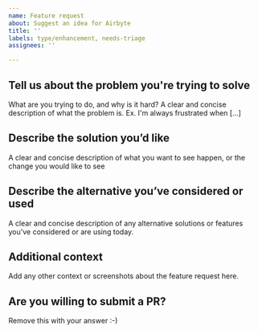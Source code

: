 ```yaml
---
name: Feature request
about: Suggest an idea for Airbyte
title: ''
labels: type/enhancement, needs-triage
assignees: ''

---
```


## Tell us about the problem you're trying to solve
What are you trying to do, and why is it hard? A clear and concise description of what the problem is. Ex. I'm always frustrated when [...]

## Describe the solution you’d like
A clear and concise description of what you want to see happen, or the change you would like to see

## Describe the alternative you’ve considered or used
A clear and concise description of any alternative solutions or features you've considered or are using today.

## Additional context
Add any other context or screenshots about the feature request here.

## Are you willing to submit a PR?
<!--- 
We accept contributions! 
Don't feel pressured, but if you want to contribute we can help you by giving some tips, 
highlighting the necessary code change or explaining any relevant point your feature will impact.
You can also send questions on #dev Slack channel.

We understand if you can't submit a PR and we're tremendously grateful
that you've already contributed by suggesting a new feature.
-->
Remove this with your answer :-)
